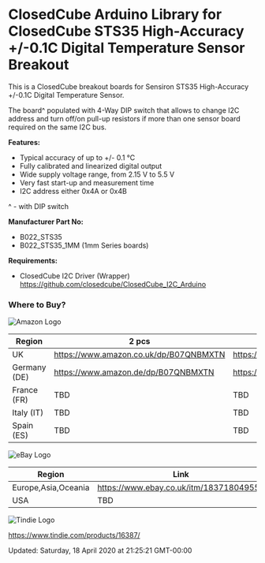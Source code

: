 ClosedCube Arduino Library for
ClosedCube STS35 High-Accuracy +/-0.1C Digital Temperature Sensor Breakout
===========================================================================

This is a ClosedCube breakout boards for Sensiron STS35 High-Accuracy +/-0.1C Digital Temperature Sensor.

The board^ populated with 4-Way DIP switch that allows to change I2C address and turn off/on pull-up resistors if more than one sensor board required on the same I2C bus.

**Features:**

- Typical accuracy of up to +/- 0.1 °C
- Fully calibrated and linearized digital output
- Wide supply voltage range, from 2.15 V to 5.5 V
- Very fast start-up and measurement time
- I2C address either 0x4A or 0x4B

^ - with DIP switch

**Manufacturer Part No:**

- B022_STS35
- B022_STS35_1MM (1mm Series boards)

**Requirements:**

- ClosedCube I2C Driver (Wrapper) https://github.com/closedcube/ClosedCube_I2C_Arduino

### Where to Buy?

![Amazon Logo](https://images.closedcube.uk/logo/github/amazon.png)

| Region  | 2 pcs | pre-soldered 2 pcs|
| ------------- | ------------- | ------------- |
| UK | https://www.amazon.co.uk/dp/B07QNBMXTN | https://www.amazon.co.uk/dp/B07QNH6PX3 |
| Germany (DE) | https://www.amazon.de/dp/B07QNBMXTN | https://www.amazon.de/dp/B07QNH6PX3 |
| France (FR) | TBD | TBD |
| Italy (IT) | TBD | TBD |
| Spain (ES) | TBD | TBD |

![eBay Logo](https://images.closedcube.uk/logo/github/ebay.gif)

| Region  | Link |
| ------------- | ------------- |
| Europe,Asia,Oceania |  https://www.ebay.co.uk/itm/183718049550  |
| USA  | TBD |


![Tindie Logo](https://images.closedcube.uk/logo/github/tindie.png)

https://www.tindie.com/products/16387/



Updated: Saturday, 18 April 2020 at 21:25:21 GMT-00:00
